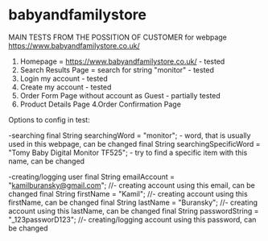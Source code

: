 # babyandfamilystore
MAIN TESTS FROM THE POSSITION OF CUSTOMER for webpage https://www.babyandfamilystore.co.uk/ 


1. Homepage = https://www.babyandfamilystore.co.uk/ - tested
2. Search Results Page = search for string "monitor" - tested
3. Login my account - tested
4. Create my account - tested
5. Order Form Page without account as Guest - partially tested
6. Product Details Page
4.Order Confirmation Page


Options to config in test:

-searching
final String searchingWord = "monitor"; - word, that is usually used in this webpage, can be changed
final String searchingSpecificWord = "Tomy Baby Digital Monitor TF525";  - try to find a specific item with this name, can be changed

-creating/logging user
final String emailAccount = "kamilburansky@gmail.com";  //- creating account using this email, can be changed
final String firstName = "Kamil"; //- creating account using this firstName, can be changed
final String lastName = "Buransky"; //- creating account using this lastName, can be changed
final String passwordString = "_123passworD123";  //- creating/logging account using this password, can be changed


